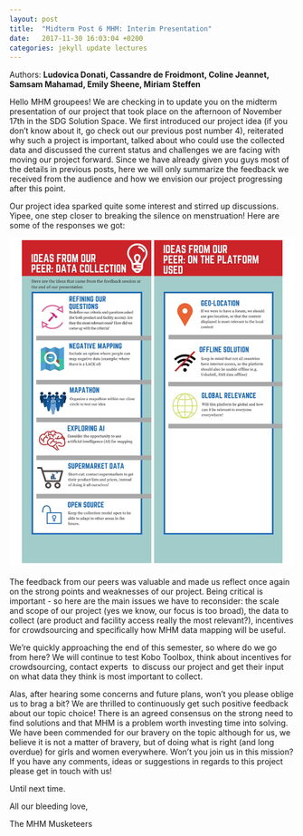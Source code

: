 ```yaml
---
layout: post
title:  "Midterm Post 6 MHM: Interim Presentation"
date:   2017-11-30 16:03:04 +0200
categories: jekyll update lectures
---
```


Authors: **Ludovica Donati, Cassandre de Froidmont, Coline Jeannet, Samsam Mahamad, Emily Sheene, Miriam Steffen**

Hello MHM groupees! We are checking in to update you on the midterm presentation of our project that took place on the afternoon of November 17th in the SDG Solution Space. We first introduced our project idea (if you don’t know about it, go check out our previous post number 4), reiterated why such a project is important, talked about who could use the collected data and discussed the current status and challenges we are facing with moving our project forward. Since we have already given you guys most of the details in previous posts, here we will only summarize the feedback we received from the audience and how we envision our project progressing after this point. 

Our project idea sparked quite some interest and stirred up discussions. Yipee, one step closer to breaking the silence on menstruation! Here are some of the responses we got:
<br>
<center><img src="/images/Feedback Peers MHM.png" alt=""  width="80%"></center>
<br>
The feedback from our peers was valuable and made us reflect once again on the strong points and weaknesses of our project. Being critical is important - so here are the main issues we have to reconsider: the scale and scope of our project (yes we know, our focus is too broad), the data to collect (are product and facility access really the most relevant?), incentives for crowdsourcing and specifically how MHM data mapping will be useful.

We’re quickly approaching the end of this semester, so where do we go from here? We will continue to test Kobo Toolbox, think about incentives for crowdsourcing, contact experts  to discuss our project and get their input on what data they think is most important to collect.

Alas, after hearing some concerns and future plans, won’t you please oblige us to brag a bit? We are thrilled to continuously get such positive feedback about our topic choice! There is an agreed consensus on the strong need to find solutions and that MHM is a problem worth investing time into solving. We have been commended for our bravery on the topic although for us, we believe it is not a matter of bravery, but of doing what is right (and long overdue) for girls and women everywhere. Won’t you join us in this mission? If you have any comments, ideas or suggestions in regards to this project please get in touch with us! 

Until next time. 

All our bleeding love,

The MHM Musketeers
